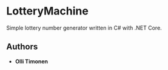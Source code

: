 # LotteryMachine
Simple lottery number generator written in C# with .NET Core.

## Authors
* **Olli Timonen**
